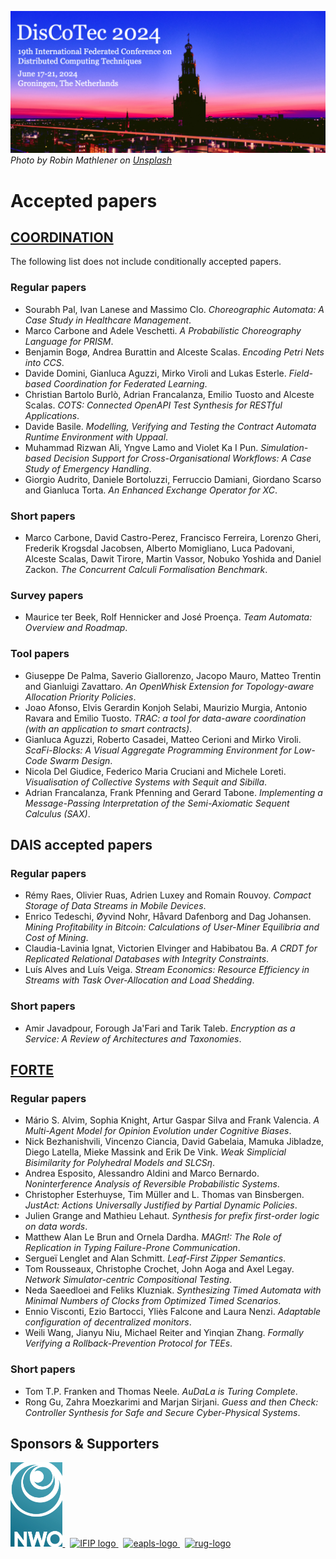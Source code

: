 [![](banner2024.v2.png)](.)
*Photo by Robin Mathlener on [Unsplash](https://unsplash.com/photos/black-concrete-building-during-night-time-3x-fuFPs-G0)* 

# Accepted papers
## [COORDINATION](coordination)

The following list does not include conditionally accepted papers.

### Regular papers
* Sourabh Pal, Ivan Lanese and Massimo Clo.	_Choreographic Automata: A Case Study in Healthcare Management_.
* Marco Carbone and Adele Veschetti. _A Probabilistic Choreography Language for PRISM_.
* Benjamin Bogø, Andrea Burattin and Alceste Scalas.	_Encoding Petri Nets into CCS_.
* Davide Domini, Gianluca Aguzzi, Mirko Viroli and Lukas Esterle. _Field-based Coordination for Federated Learning_.
* Christian Bartolo Burlò, Adrian Francalanza, Emilio Tuosto and Alceste Scalas. _COTS: Connected OpenAPI Test Synthesis for RESTful Applications_.
* Davide Basile. _Modelling, Verifying and Testing the Contract Automata Runtime Environment with Uppaal_.
* Muhammad Rizwan Ali, Yngve Lamo and Violet Ka I Pun. _Simulation-based Decision Support for Cross-Organisational Workflows: A Case Study of Emergency Handling_.
* Giorgio Audrito, Daniele Bortoluzzi, Ferruccio Damiani, Giordano Scarso and Gianluca Torta. _An Enhanced Exchange Operator for XC_.
  
### Short papers
* Marco Carbone, David Castro-Perez, Francisco Ferreira, Lorenzo Gheri, Frederik Krogsdal Jacobsen, Alberto Momigliano, Luca Padovani, Alceste Scalas, Dawit Tirore, Martin Vassor, Nobuko Yoshida and Daniel Zackon. _The Concurrent Calculi Formalisation Benchmark_.

### Survey papers
* Maurice ter Beek, Rolf Hennicker and José Proença. _Team Automata: Overview and Roadmap_.

### Tool papers
* Giuseppe De Palma, Saverio Giallorenzo, Jacopo Mauro, Matteo Trentin and Gianluigi Zavattaro. _An OpenWhisk Extension for Topology-aware Allocation Priority Policies_.
* Joao Afonso, Elvis Gerardin Konjoh Selabi, Maurizio Murgia, Antonio Ravara and Emilio Tuosto. _TRAC: a tool for data-aware coordination (with an application to smart contracts)_.
* Gianluca Aguzzi, Roberto Casadei, Matteo Cerioni and Mirko Viroli. _ScaFi-Blocks: A Visual Aggregate Programming Environment for Low-Code Swarm Design_.
* Nicola Del Giudice, Federico Maria Cruciani and Michele Loreti. _Visualisation of Collective Systems with Sequit and Sibilla_.
* Adrian Francalanza, Frank Pfenning and Gerard Tabone. _Implementing a Message-Passing Interpretation of the Semi-Axiomatic Sequent Calculus (SAX)_.  

## DAIS accepted papers

### Regular papers

* Rémy Raes, Olivier Ruas, Adrien Luxey and Romain Rouvoy. _Compact Storage of Data Streams in Mobile Devices_.
* Enrico Tedeschi, Øyvind Nohr, Håvard Dafenborg and Dag Johansen. _Mining Profitability in Bitcoin: Calculations of User-Miner Equilibria and Cost of Mining_.
* Claudia-Lavinia Ignat, Victorien Elvinger and Habibatou Ba. _A CRDT for Replicated Relational Databases with Integrity Constraints_.
* Luís Alves and Luís Veiga. _Stream Economics: Resource Efficiency in Streams with Task Over-Allocation and Load Shedding_.

### Short papers

* Amir Javadpour, Forough Ja'Fari and Tarik Taleb. _Encryption as a Service: A Review of Architectures and Taxonomies_.


## [FORTE](https://www.discotec.org/2024/forte.html)

### Regular papers

* Mário S. Alvim, Sophia Knight, Artur Gaspar Silva and Frank Valencia. _A Multi-Agent Model for Opinion Evolution under Cognitive Biases_.
* Nick Bezhanishvili, Vincenzo Ciancia, David Gabelaia, Mamuka Jibladze, Diego Latella, Mieke Massink and Erik De Vink. _Weak Simplicial Bisimilarity for Polyhedral Models and SLCSη_.
* Andrea Esposito, Alessandro Aldini and Marco Bernardo. _Noninterference Analysis of Reversible Probabilistic Systems_.
* Christopher Esterhuyse, Tim Müller and L. Thomas van Binsbergen. _JustAct: Actions Universally Justified by Partial Dynamic Policies_.
* Julien Grange and Mathieu Lehaut. _Synthesis for prefix first-order logic on data words_.
* Matthew Alan Le Brun and Ornela Dardha. _MAGπ!: The Role of Replication in Typing Failure-Prone Communication_.
* Sergueï Lenglet and Alan Schmitt. _Leaf-First Zipper Semantics_.
* Tom Rousseaux, Christophe Crochet, John Aoga and Axel Legay. _Network Simulator-centric Compositional Testing_.
* Neda Saeedloei and Feliks Kluzniak. _Synthesizing Timed Automata with Minimal Numbers of Clocks from Optimized Timed Scenarios_.
* Ennio Visconti, Ezio Bartocci, Yliès Falcone and Laura Nenzi. _Adaptable configuration of decentralized monitors_.
* Weili Wang, Jianyu Niu, Michael Reiter and Yinqian Zhang. _Formally Verifying a Rollback-Prevention Protocol for TEEs_.

### Short papers

* Tom T.P. Franken and Thomas Neele. _AuDaLa is Turing Complete_.
* Rong Gu, Zahra Moezkarimi and Marjan Sirjani. _Guess and then Check: Controller Synthesis for Safe and Secure Cyber-Physical Systems_.


## Sponsors & Supporters

<p float="left">
  <a href="https://www.nwo.nl">
    <img alt="nwo-logo" src="NWO.jpg" height="135px" />
  </a>
  &nbsp;
  <a href="https://www.ifip.org">
    <img alt="IFIP logo" src="https://encrypted-tbn0.gstatic.com/images?q=tbn:ANd9GcS-EpsUS6bK4HbtbQ12Do2lkYu998ZGaXNCTWG4bxbd11vWDMDi" height="88px" />
  </a>
  &nbsp;
  <a href="https://eapls.org">
    <img alt="eapls-logo" src="https://www.discotec.org/2021/EAPLS_logo.jpg" height="88px" />
  </a>
  &nbsp;
  <a href="http://rug.nl">
    <img alt="rug-logo" src="https://www.rug.nl/about-ug/practical-matters/huisstijl/logobank-new/corporatelogo/corporatelogorood/rugr_logoen_rood_rgb.jpg" height="88px" />
  </a>
</p>

